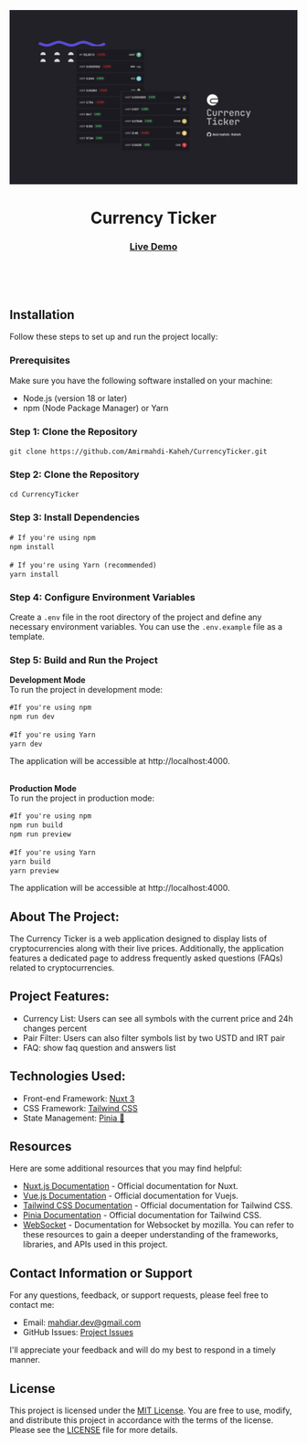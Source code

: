 <img src="https://github.com/Amirmahdi-Kaheh/CurrencyTicker/blob/main/assets/img/project-preview.jpg?raw=true"></img>

<h1 align="center">Currency Ticker</h1>
<div align="center">
  <h3>
    <a href="https://currency-ticker.netlify.app/" color="white">
      Live Demo
    </a>
  </h3>
</div>
<br>
<br>
<br>

## Installation

Follow these steps to set up and run the project locally:

### Prerequisites

Make sure you have the following software installed on your machine:

- Node.js (version 18 or later)
- npm (Node Package Manager) or Yarn

### Step 1: Clone the Repository

```shell
git clone https://github.com/Amirmahdi-Kaheh/CurrencyTicker.git
```

### Step 2: Clone the Repository

```shell
cd CurrencyTicker
```

### Step 3: Install Dependencies

```shell
# If you're using npm
npm install

# If you're using Yarn (recommended)
yarn install
```

### Step 4: Configure Environment Variables

Create a `.env` file in the root directory of the project and define any necessary environment variables. You can use the `.env.example` file as a template.

### Step 5: Build and Run the Project

**Development Mode**
<br>
To run the project in development mode:



```shell
#If you're using npm
npm run dev

#If you're using Yarn
yarn dev
```
The application will be accessible at http://localhost:4000.
<br>
<br>


**Production Mode**
<br>
To run the project in production mode:

```shell
#If you're using npm
npm run build
npm run preview

#If you're using Yarn
yarn build
yarn preview
```

The application will be accessible at http://localhost:4000.


## About The Project:

<p>The Currency Ticker is a web application designed to display lists of cryptocurrencies along with their live prices. Additionally, the application features a dedicated page to address frequently asked questions (FAQs) related to cryptocurrencies.


## Project Features:

- Currency List: Users can see all symbols with the current price and 24h changes percent
- Pair Filter: Users can also filter symbols list by two USTD and IRT pair
- FAQ: show faq question and answers list

## Technologies Used:
- Front-end Framework: <a href="https://github.com/nuxt/nuxt">Nuxt 3</a>
- CSS Framework: <a href="https://github.com/tailwindlabs/tailwindcss">Tailwind CSS</a>
- State Management: <a href="https://github.com/vuejs/pinia">Pinia 🍍</a>


## Resources

Here are some additional resources that you may find helpful:

- [Nuxt.js Documentation](https://nuxt.com/) - Official documentation for Nuxt.
- [Vue.js Documentation](https://vuejs.org/) - Official documentation for Vuejs.
- [Tailwind CSS Documentation](https://tailwindcss.com/docs) - Official documentation for Tailwind CSS.
- [Pinia Documentation](https://pinia.vuejs.org/) - Official documentation for Tailwind CSS.
- [WebSocket](https://developer.mozilla.org/en-US/docs/Web/API/WebSocket) - Documentation for Websocket by mozilla.
You can refer to these resources to gain a deeper understanding of the frameworks, libraries, and APIs used in this project.


## Contact Information or Support

For any questions, feedback, or support requests, please feel free to contact me:

- Email: [mahdiar.dev@gmail.com](mailto:mahdiar.dev@gmail.com)
- GitHub Issues: [Project Issues](https://github.com/Amirmahdi-Kaheh/CurrencyTicker/issues)

I'll appreciate your feedback and will do my best to respond in a timely manner.

## License

This project is licensed under the [MIT License](LICENSE). You are free to use, modify, and distribute this project in accordance with the terms of the license. Please see the [LICENSE](LICENSE) file for more details.
